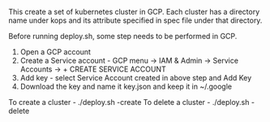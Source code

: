 This create a set of kubernetes cluster in GCP. Each cluster has a directory name under 
kops and its attribute specified in spec file under that directory.

Before running deploy.sh, some step needs to be performed in GCP.

1. Open a GCP account
2. Create a Service account - GCP menu -> IAM & Admin -> Service Accounts -> + CREATE SERVICE ACCOUNT
3. Add key - select Service Account created in above step and Add Key
4. Download the key and name it key.json and keep it in ~/.google

To create a cluster - ./deploy.sh -create
To delete a cluster - ./deploy.sh -delete
